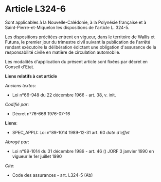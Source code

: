 # Article L324-6

Sont applicables à la Nouvelle-Calédonie, à la Polynésie française et à Saint-Pierre-et-Miquelon les dispositions de
l'article L. 324-5.

Les dispositions précitées entrent en vigueur, dans le territoire de Wallis et Futuna, le premier jour du trimestre civil
suivant la publication de l'arrêté rendant exécutoire la délibération édictant une obligation d'assurance de la
responsabilité civile en matière de circulation automobile.

Les modalités d'application du présent article sont fixées par décret en Conseil d'Etat.

**Liens relatifs à cet article**

_Anciens textes_:

  - Loi n°66-948 du 22 décembre 1966 - art. 38, v. init.

_Codifié par_:

  - Décret n°76-666 1976-07-16

**Liens**:

  - SPEC_APPLI: Loi n°89-1014 1989-12-31 art. 60 *date d'effet*

_Abrogé par_:

  - Loi n°89-1014 du 31 décembre 1989 - art. 46 () JORF 3 janvier 1990 en vigueur le 1er juillet 1990

_Cite_:

  - Code des assurances - art. L324-5 (Ab)

